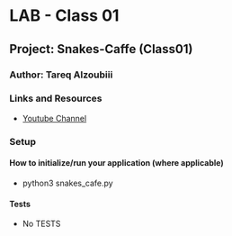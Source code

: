 # LAB - Class 01
## Project: Snakes-Caffe (Class01)

### Author: Tareq Alzoubiii 

### Links and Resources

- [Youtube Channel](https://www.youtube.com/channel/UCU1_8sl5m8nFpuaGbyv_6ig)
### Setup
#### How to initialize/run your application (where applicable)

- python3 snakes_cafe.py 

#### Tests
- No TESTS
